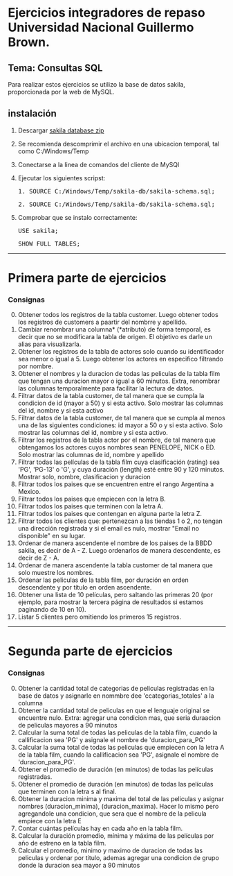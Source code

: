 # Ejercicios integradores de repaso Universidad Nacional Guillermo Brown.

## Tema: Consultas SQL

Para realizar estos ejercicios se utilizo la base de datos sakila, proporcionada por la web de MySQL.

## instalación

1. Descargar [sakila database zip](https://dev.mysql.com/doc/index-other.html)
2. Se recomienda descomprimir el archivo en una ubicacion temporal, tal como C:/Windows/Temp
3. Conectarse a la linea de comandos del cliente de MySQl
4. Ejecutar los siguientes scripst:

   <pre>1. SOURCE C:/Windows/Temp/sakila-db/sakila-schema.sql;</pre>
   <pre>2. SOURCE C:/Windows/Temp/sakila-db/sakila-schema.sql;</pre>

5. Comprobar que se instalo correctamente:
   <pre>USE sakila;</pre>
   <pre>SHOW FULL TABLES;</pre>

---

# Primera parte de ejercicios

### Consignas

0. Obtener todos los registros de la tabla customer. Luego obtener todos los registros de customers a paartir del nombrre y apellido.
1. Cambiar renombrar una columna* (*atributo) de forma temporal, es decir que no se modificara la tabla de origen. El objetivo es darle un alias para visualizarla.
2. Obtener los registros de la tabla de actores solo cuando su identificador sea menor o igual a 5. Luego obtener los actores en especifico filtrando por nombre.
3. Obtener el nombres y la duracion de todas las peliculas de la tabla film que tengan una duracion mayor o igual a 60 minutos. Extra, renombrar las columnas temporalmente para facilitar la lectura de datos.
4. Filtrar datos de la tabla customer, de tal manera que se cumpla la condicion de id (mayor a 50) y si esta activo. Solo mostrar las columnas del id, nombre y si esta activo
5. Filtrar datos de la tabla customer, de tal manera que se cumpla al menos una de las siguientes condiciones: id mayor a 50 o y si esta activo. Solo mostrar las columnas del id, nombre y si esta activo.
6. Filtrar los registros de la tabla actor por el nombre, de tal manera que obtengamos los actores cuyos nombres sean PENELOPE, NICK o ED. Solo mostrar las columnas de id, nombre y apellido
7. Filtrar todas las películas de la tabla film cuya clasificación (rating) sea 'PG', 'PG-13' o 'G', y cuya duración (length) esté entre 90 y 120 minutos. Mostrar solo, nombre, clasificacion y duracion
8. Filtrar todos los paises que se encuentren entre el rango Argentina a Mexico.
9. Filtrar todos los paises que empiecen con la letra B.
10. Filtrar todos los paises que terminen con la letra A.
11. Filtrar todos los paises que contengan en alguna parte la letra Z.
12. Filtrar todos los clientes que: pertenezcan a las tiendas 1 o 2, no tengan una dirección registrada y si el email es nulo, mostrar "Email no disponible" en su lugar.
13. Ordenar de manera ascendente el nombre de los paises de la BBDD sakila, es decir de A - Z. Luego ordenarlos de manera descendente, es decir de Z - A.
14. Ordenar de manera ascendente la tabla customer de tal manera que solo muestre los nombres.
15. Ordenar las peliculas de la tabla film, por duración en orden descendente y por título en orden ascendente.
16. Obtener una lista de 10 películas, pero saltando las primeras 20 (por ejemplo, para mostrar la tercera página de resultados si estamos paginando de 10 en 10).
17. Listar 5 clientes pero omitiendo los primeros 15 registros.

---

# Segunda parte de ejercicios

### Consignas

0. Obtener la cantidad total de categorias de peliculas registradas en la base de datos y asignarle en nommbre dee 'ccategorias_totales' a la columna
1. Obtener la cantidad total de peliculas en que el lenguaje original se encuentre nulo. Extra: agregar una condicion mas, que seria duraacion de peliculas mayores a 90 minutos
2. Calcular la suma total de todas las peliculas de la tabla film, cuando la callificacion sea 'PG' y asignale el nombre de 'duracion_para_PG'
3. Calcular la suma total de todas las peliculas que empiecen con la letra A de la tabla film, cuando la callificacion sea 'PG', asignale el nombre de 'duracion_para_PG'.
4. Obtener el promedio de duración (en minutos) de todas las películas registradas.
5. Obtener el promedio de duración (en minutos) de todas las películas que terminen con la letra s al final.
6. Obtener la duracion minima y maxima del total de las peliculas y asignar nombres (duracion_minima), (duracion_maxima). Hacer lo mismo pero agregandole una condicion, que sera que el nombre de la pelicula empiece con la letra E
7. Contar cuántas películas hay en cada año en la tabla film.
8. Calcular la duración promedio, mínima y máxima de las películas por año de estreno en la tabla film.
9. Calcular el promedio, minimo y maximo de duracion de todas las peliculas y ordenar por titulo, ademas agregar una condicion de grupo donde la duracion sea mayor a 90 minutos

